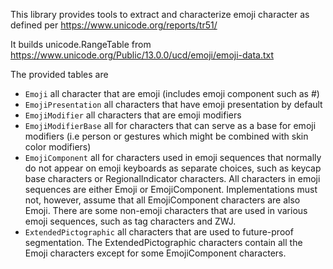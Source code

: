 This library provides tools to extract and characterize emoji character as defined per https://www.unicode.org/reports/tr51/

It builds unicode.RangeTable from https://www.unicode.org/Public/13.0.0/ucd/emoji/emoji-data.txt

The provided tables are

* `Emoji` all character that are emoji (includes emoji component such as #)
* `EmojiPresentation` all characters that have emoji presentation by default
* `EmojiModifier` all characters that are emoji modifiers
* `EmojiModifierBase` all for characters that can serve as a base for emoji modifiers (i.e person or gestures which might be combined with skin color modifiers)
* `EmojiComponent` all for characters used in emoji sequences that normally do not appear on emoji keyboards as separate choices, such as keycap base characters or RegionalIndicator characters. All characters in emoji sequences are either Emoji or EmojiComponent. Implementations must not, however, assume that all EmojiComponent characters are also Emoji. There are some non-emoji characters that are used in various emoji sequences, such as tag characters and ZWJ.
* `ExtendedPictographic` all characters that are used to future-proof segmentation. The ExtendedPictographic characters contain all the Emoji characters except for some EmojiComponent characters.
